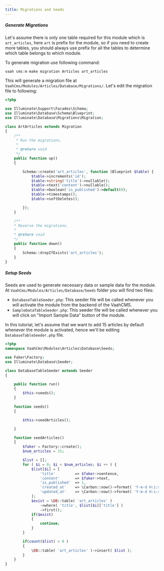```yaml
---
title: Migrations and Seeds
---
```



##### Generate Migrations

Let's assume there is only one table required for this module which is `art_articles`, here `art` is prefix for the module, so if you need to create more tables, you should always use prefix for all the tables to determine which table belongs to which module.

To generate migration use following command:

```php
vaah cms:m-make migration Articles art_articles
```



This will generate a migration file at `VaahCms/Modules/Articles/Database/Migrations/`. Let's edit the migration file to following:

```php
<?php

use Illuminate\Support\Facades\Schema;
use Illuminate\Database\Schema\Blueprint;
use Illuminate\Database\Migrations\Migration;

class ArtArticles extends Migration
{
    /**
     * Run the migrations.
     *
     * @return void
     */
    public function up()
    {

        Schema::create('art_articles', function (Blueprint $table) {
            $table->increments('id');
            $table->string('title')->nullable();
            $table->text('content')->nullable();
            $table->boolean('is_published')->default(0);
            $table->timestamps();
            $table->softDeletes();

        });
    }

    /**
    * Reverse the migrations.
    *
    * @return void
    */
    public function down()
    {
        Schema::dropIfExists('art_articles');
    }
}
```



##### Setup Seeds

Seeds are used to generate necessary data or sample data for the module. At `VaahCms/Modules/Articles/Database/Seeds` folder you will find two files:

- `DatabaseTableSeeder.php`: This seeder file will be called whenever you will activate the module from the backend of the VaahCMS.
- `SampleDataTableSeeder.php`: This seeder file will be called whenever you will click on "Import Sample Data" button of the module.

In this tutorial, let's assume that we want to add 15 articles by default whenever the module is activated, hence we'll be editing `DatabaseTableSeeder.php` file.

```php
<?php
namespace VaahCms\Modules\Articles\Database\Seeds;

use Faker\Factory;
use Illuminate\Database\Seeder;

class DatabaseTableSeeder extends Seeder
{

    public function run()
    {
        $this->seeds();
    }
    
    function seeds()
    {

        $this->seedArticles();

    }

    function seedArticles()
    {
        $faker = Factory::create();
        $num_articles = 15;

        $list = [];
        for ( $i = 0; $i < $num_articles; $i ++ ) {
            $list[$i] = [
                'title'         => $faker->sentence,
                'content'       => $faker->text,
                'is_published'  => 1,
                'created_at'    => \Carbon::now()->format( 'Y-m-d H:i:s' ),
                'updated_at'    => \Carbon::now()->format( 'Y-m-d H:i:s' ),
            ];
            $exist = \DB::table( 'art_articles' )
                ->where( 'title', $list[$i]['title'] )
                ->first();
            if($exist)
            {
                continue;
            }
        }

        if(count($list) > 0 )
        {
            \DB::table( 'art_articles' )->insert( $list );
        }
    }
}
```

